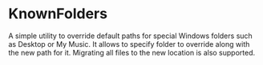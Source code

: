 # KnownFolders
A simple utility to override default paths for special Windows folders such as Desktop or My Music. It allows to specify folder to override along with the new path for it. Migrating all files to the new location is also supported.
